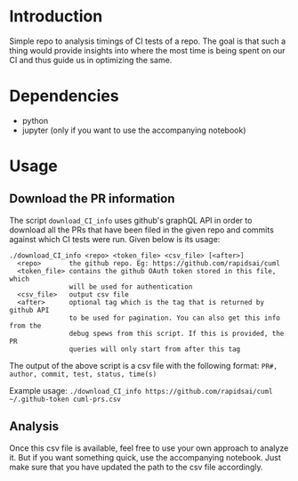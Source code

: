 # Introduction
Simple repo to analysis timings of CI tests of a repo. The goal is that such a
thing would provide insights into where the most time is being spent on our CI
and thus guide us in optimizing the same.

# Dependencies
* python
* jupyter (only if you want to use the accompanying notebook)

# Usage
## Download the PR information
The script `download_CI_info` uses github's graphQL API in order to download
all the PRs that have been filed in the given repo and commits against which
CI tests were run. Given below is its usage:
```
./download_CI_info <repo> <token_file> <csv_file> [<after>]
  <repo>       the github repo. Eg: https://github.com/rapidsai/cuml
  <token_file> contains the github OAuth token stored in this file, which
               will be used for authentication
  <csv_file>   output csv file
  <after>      optional tag which is the tag that is returned by github API
               to be used for pagination. You can also get this info from the
               debug spews from this script. If this is provided, the PR
               queries will only start from after this tag
```
The output of the above script is a csv file with the following format:
`PR#, author, commit, test, status, time(s)`

Example usage:
`./download_CI_info https://github.com/rapidsai/cuml ~/.github-token cuml-prs.csv`

## Analysis
Once this csv file is available, feel free to use your own approach to analyze
it. But if you want something quick, use the accompanying notebook. Just make
sure that you have updated the path to the csv file accordingly.
